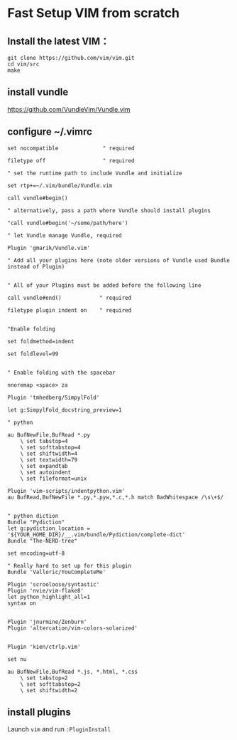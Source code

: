 # Fast Setup VIM from scratch

##	Install the latest VIM：

    git clone https://github.com/vim/vim.git
    cd vim/src
    make
 
## install vundle

https://github.com/VundleVim/Vundle.vim

## configure	~/.vimrc

    set nocompatible              " required

    filetype off                  " required

    " set the runtime path to include Vundle and initialize

    set rtp+=~/.vim/bundle/Vundle.vim

    call vundle#begin()

    " alternatively, pass a path where Vundle should install plugins

    "call vundle#begin('~/some/path/here')

    " let Vundle manage Vundle, required

    Plugin 'gmarik/Vundle.vim'

    " Add all your plugins here (note older versions of Vundle used Bundle instead of Plugin)


    " All of your Plugins must be added before the following line

    call vundle#end()            " required

    filetype plugin indent on    " required


    "Enable folding

    set foldmethod=indent

    set foldlevel=99


    " Enable folding with the spacebar

    nnoremap <space> za

    Plugin 'tmhedberg/SimpylFold'

    let g:SimpylFold_docstring_preview=1

    " python 

    au BufNewFile,BufRead *.py
        \ set tabstop=4
        \ set softtabstop=4
        \ set shiftwidth=4
        \ set textwidth=79
        \ set expandtab
        \ set autoindent
        \ set fileformat=unix

    Plugin 'vim-scripts/indentpython.vim'
    au BufRead,BufNewFile *.py,*.pyw,*.c,*.h match BadWhitespace /\s\+$/


    " python diction 
    Bundle "Pydiction"
    let g:pydiction_location = '${YOUR_HOME_DIR}/__.vim/bundle/Pydiction/complete-dict'
    Bundle "The-NERD-tree"

    set encoding=utf-8

    " Really hard to set up for this plugin 
    Bundle 'Valloric/YouCompleteMe'

    Plugin 'scrooloose/syntastic'
    Plugin 'nvie/vim-flake8'
    let python_highlight_all=1
    syntax on


    Plugin 'jnurmine/Zenburn'
    Plugin 'altercation/vim-colors-solarized'


    Plugin 'kien/ctrlp.vim'

    set nu

    au BufNewFile,BufRead *.js, *.html, *.css
        \ set tabstop=2
        \ set softtabstop=2
        \ set shiftwidth=2

## install plugins

Launch `vim` and run `:PluginInstall`